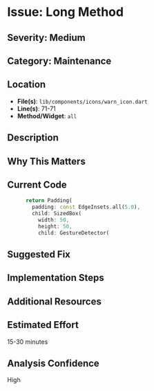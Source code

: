 # Issue: Long Method

## Severity: Medium

## Category: Maintenance

## Location
- **File(s)**: `lib/components/icons/warn_icon.dart`
- **Line(s)**: 71-71
- **Method/Widget**: `all`

## Description


## Why This Matters


## Current Code
```dart
      return Padding(
        padding: const EdgeInsets.all(5.0),
        child: SizedBox(
          width: 50,
          height: 50,
          child: GestureDetector(
```

## Suggested Fix


## Implementation Steps


## Additional Resources


## Estimated Effort
15-30 minutes

## Analysis Confidence
High
